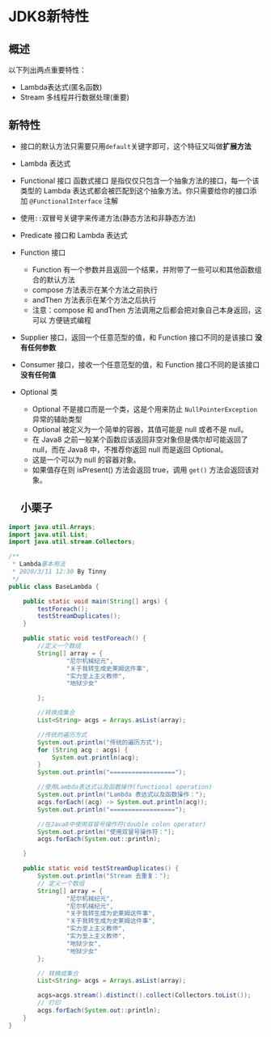 # JDK8新特性
## 概述
以下列出两点重要特性：
- Lambda表达式(匿名函数)
- Stream 多线程并行数据处理(重要)

## 新特性
- 接口的默认方法只需要只用`default`关键字即可，这个特征又叫做**扩展方法**
- Lambda 表达式
- Functional 接口 函数式接口 是指仅仅只包含一个抽象方法的接口，每一个该类型的 Lambda 表达式都会被匹配到这个抽象方法。你只需要给你的接口添加 `@FunctionalInterface` 注解
- 使用`::`双冒号关键字来传递方法(静态方法和非静态方法)
- Predicate 接口和 Lambda 表达式
- Function 接口
  - Function 有一个参数并且返回一个结果，并附带了一些可以和其他函数组合的默认方法
  - compose 方法表示在某个方法之前执行
  - andThen 方法表示在某个方法之后执行
  - 注意：compose 和 andThen 方法调用之后都会把对象自己本身返回，这可以 方便链式编程

- Supplier 接口，返回一个任意范型的值，和 Function 接口不同的是该接口 **没有任何参数**
- Consumer 接口，接收一个任意范型的值，和 Function 接口不同的是该接口 **没有任何值**
- Optional 类
  - Optional 不是接口而是一个类，这是个用来防止 `NullPointerException` 异常的辅助类型
  - Optional 被定义为一个简单的容器，其值可能是 null 或者不是 null。
  - 在 Java8 之前一般某个函数应该返回非空对象但是偶尔却可能返回了 null，而在 Java8 中，不推荐你返回 null 而是返回 Optional。
  - 这是一个可以为 null 的容器对象。
  - 如果值存在则 isPresent() 方法会返回 true，调用 `get()` 方法会返回该对象。

  ## 小栗子
```java
import java.util.Arrays;
import java.util.List;
import java.util.stream.Collectors;

/**
 * Lambda基本用法
 * 2020/3/11 12:30 By Tinny
 */
public class BaseLambda {

    public static void main(String[] args) {
        testForeach();
        testStreamDuplicates();
    }

    public static void testForeach() {
        //定义一个数组
        String[] array = {
                "尼尔机械纪元",
                "关于我转生成史莱姆这件事",
                "实力至上主义教师",
                "地狱少女"

        };

        //转换成集合
        List<String> acgs = Arrays.asList(array);

        //传统的遍历方式
        System.out.println("传统的遍历方式");
        for (String acg : acgs) {
            System.out.println(acg);
        }
        System.out.println("==================");

        //使用Lambda表达式以及函数操作(functional operation)
        System.out.println("Lambda 表达式以及函数操作：");
        acgs.forEach((acg) -> System.out.println(acg));
        System.out.println("==================");

        //在Java8中使用双冒号操作符(double colon operator)
        System.out.println("使用双冒号操作符：");
        acgs.forEach(System.out::println);

    }

    public static void testStreamDuplicates() {
        System.out.println("Stream 去重复：");
        // 定义一个数组
        String[] array = {
                "尼尔机械纪元",
                "尼尔机械纪元",
                "关于我转生成为史莱姆这件事",
                "关于我转生成为史莱姆这件事",
                "实力至上主义教师",
                "实力至上主义教师",
                "地狱少女",
                "地狱少女"
        };

        // 转换成集合
        List<String> acgs = Arrays.asList(array);

        acgs=acgs.stream().distinct().collect(Collectors.toList());
        // 打印
        acgs.forEach(System.out::println);
    }
}
```